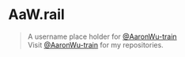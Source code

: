 # AaW.rail
> A username place holder for [@AaronWu-train](https://github.com/AaronWu-train)<br>
> Visit [@AaronWu-train](https://github.com/AaronWu-train) for my repositories.
